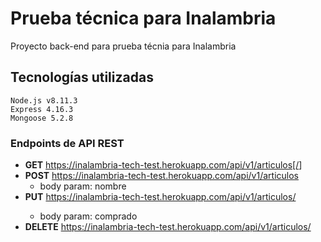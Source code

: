 # Prueba técnica para Inalambria

Proyecto back-end para prueba técnia para Inalambria

## Tecnologías utilizadas
```
Node.js v8.11.3
Express 4.16.3
Mongoose 5.2.8
```

### Endpoints de API REST

* **GET** https://inalambria-tech-test.herokuapp.com/api/v1/articulos[/<id>]
* **POST** https://inalambria-tech-test.herokuapp.com/api/v1/articulos
    * body param: nombre
* **PUT** https://inalambria-tech-test.herokuapp.com/api/v1/articulos/<id>
    * body param: comprado
* **DELETE** https://inalambria-tech-test.herokuapp.com/api/v1/articulos/<id> 